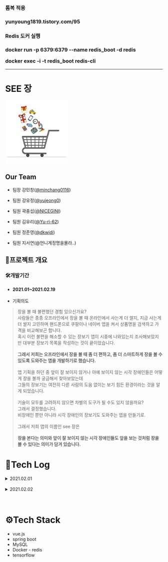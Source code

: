 <h3>롬복 적용<h3>
<a>yunyoung1819.tistory.com/95</a>


<h3>Redis 도커 실행<h3>
<p>docker run -p 6379:6379 --name redis_boot -d redis</p>
<p>docker exec -i -t redis_boot redis-cli</p>



***
# SEE 장
<img src="/frontend/cart/src/assets/cart.gif" width="40%" height="30%" title="see장 로고" alt="see장로고"></img>

## Our Team
* 팀장 강민창([@minchang0116](https://github.com/minchang0116 "github link"))

* 팀원 강유정([@yujeong0](https://github.com/yujeong0 "github link"))

* 팀원 곽충섭([@NICEGINI](https://github.com/NICEGINI "github link"))

* 팀원 김유리([@Yu-ri-62](https://github.com/Yu-ri-62 "github link"))

* 팀원 정준영([@dkwjdi](https://github.com/dkwjdi "github link"))

* 팀원 지서연(@언니계정명을몰라..)


## 🚪프로젝트 개요
### 🛠개발기간
* #### 2021.01~2021.02.19

* 기획의도


>장을 볼 때 불편했던 경험 있으신가요?<br>사람들은 종종 오프라인에서 장을 볼 때 온라인에서 사는게 더 쌀지, 지금 사는게 더 쌀지 고민하며 핸드폰으로 쿠팡이나 네이버 앱을 켜서 상품명을 검색하고 가격을 비교해보곤 합니다.<br>혹시 이런 불편을 해소할 수 있는 장보기 앱이 시중에 나와있는지 조사해보았지만 대부분 장보기 목록을 작성하는 것이 끝이었습니다.<br><br>**그래서 저희는 오프라인에서 장을 볼 때 좀 더 편하고, 좀 더 스마트하게 장을 볼 수 있도록 도와주는 앱을 개발하기로 했습니다.**<br><br>앱 기획을 하던 중 앞이 잘 보이지 않거나 아예 보이지 않는 시각 장애인들은 어떻게 장을 볼까 궁금해서 찾아보았는데<br>그들의 장보기는 여전히 다른 사람의 도움 없이는 보기 힘든 환경이라는 것을 알게 되었습니다. <br><br>기술이 모두를 고려하지 않으면 차별의 도구가 될 수도 있지 않을까요?<br>그래서 결정했습니다.<br>비장애인 뿐만 아니라 시각 장애인의 장보기도 도와주는 앱을 만들기로.<br><br>그래서 저희 앱의 이름인 see 장은 <br><br>**장을 본다는 의미와 앞이 잘 보이지 않는 시각 장애인들도 앞을 보는 것처럼 장을 볼 수 있다는 의미가 담겨 있습니다.**


# 📜Tech Log
<details>
<summary>2021.02.01</summary>

- 깃, 지라 이관 완료<br>
- 현재까지 진행상황 및 앞으로 할 기능 명세 의견 획일화<br>
- 업무 다시 분장<br>
    - 깃 readme<br>
        - [https://github.com/scl2589/Cobook](https://github.com/scl2589/Cobook) (코북 readme 참고)<br>
    - jira 관리 ( 개인 이슈는 알아서, 잘 관리되고 있는지 체크 )<br>
    - 회의록 (스크럼 및 회의 내용 작성)<br>
    - ppt작성<br>
    - ucc담당<br>
- 피드백 파일 확인하기<br>
</details>
<br>
<details>
<summary>2021.02.02</summary>

** 오늘 할 일 **

Front : HTTP + AXIOS 통신 할 때 헤더에 { withCredentials: true }  추가해서 보내주기<br>

- 쿠키 정보를 자동으로 포함해서 보내겠다는 의미!<br>

Back : 잊지말고 CORS 정보 디테일하게 적고, Credentials Allow 해주기<br>

백엔드 배포도..<br>

**민창**<br>

- 쇼핑리스트 컨트롤러 수정<br>
- 로그인 연동 ← 이거 왜 아직있어? (충섭) 번개조 대기중 (민창) 대단하다!민창!(충섭)<br>
- 로그아웃 처리<br>
- db 덤프 만들기<br>
- 리뷰 다 돌아가는 지 확인하기<br>
- AWS 클라우드 서버 실행해보기<br>
- docker 배포<br>
- 젠킨스????<br>

**유정**

- wishList 컨트롤러 수정<br>
- wishList 디비 수정<br>
- 최저가 크롤링 사이트이름 넣기 수정<br>
- image 컨트롤러 모드별로 바꾸기<br>
- db 덤프 만들기<br>
- 인기상품 db 만들기<br>
- 정준영한테 말해야할 것 : 이미지 컨트롤러 경로랑 이름바꿈, 매개변수 file → request로 바꿈
- read.me

**충섭**

- ~~세션을 이용해서 헤더 유지하기~~
- ~~로그아웃 확인하기~~
- ~~모드 변경 페이지 넣기~~
- ~~localStorage에 isBlind 생성~~
    - **0, null → 로그우앗, 처음 사용자**
    - **1 → 시각장애인**
    - **2 → 비장애인**
- ~~모드변경 추가~~
- **헤더 왜 안없어지냐 진짜 !!!!!!!!!!!!!!!!!!!!**
- **쇼핑리스트 UI 드디어 만지기!!!**

**유리**

- 기능명세 수정
- 프론트앤드 배포

**서연**

**준영**

- 시각장애인 카메라 페이지 vuex로 만들기
- 시각장애인 카메라 페이지 모드마다 다른거 하게 바꾸기
- 시각장애인 카메라 페이지 백엔드에서 값 받아서 음성출력하기
- 시각장애인 카메라 페이지 음성인식으로 상품찾기

로컬스토리지에서 isBlind를 통해 시각장애인 모드인지 아닌지 확인함.

그리고 카메라를 통해 이미지 넘길 때 

1: 일반인

2:시각장애인 위치찾기

3:시각장애인 상품확인하기

숫자를 매개변수로 해서 넘겨줌 

## 이슈

**로그인부분**

@CrossOrigin(origins = { "[http://localhost:8080](http://localhost:8080/)" }, allowCredentials = "true"

origins = "*"로 해도 로그인되는지 테스트

**음성인식**

음성으로 말을 하고 종료하는 시점을 어떻게 하나???

## 오후 종례 미팅

---

### 중간점검
</details>

<br>
<br>

# ⚙Tech Stack
* vue.js
* spring boot
* MySQL
* Docker - redis
* tensorflow


